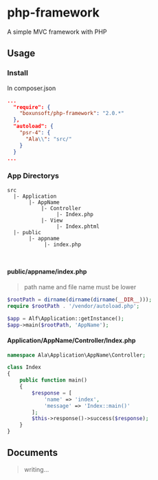 # php-framework

A simple MVC framework with PHP

## Usage

### Install

In composer.json
```composer.json
...
  "require": {
    "boxunsoft/php-framework": "2.0.*"
  },
  "autoload": {
    "psr-4": {
      "Ala\\": "src/"
    }
  }
...
```

### App Directorys
```dir
src
  |- Application
       |- AppName
           |- Controller
                |- Index.php
           |- View
                |- Index.phtml
  |- public
       |- appname
            |- index.php
  
  
```

#### public/appname/index.php

> path name and file name must be lower

```php
$rootPath = dirname(dirname(dirname(__DIR__)));
require $rootPath . '/vendor/autoload.php';

$app = Alf\Application::getInstance();
$app->main($rootPath, 'AppName');
```

#### Application/AppName/Controller/Index.php

```php
namespace Ala\Application\AppName\Controller;

class Index
{
    public function main()
    {
        $response = [
            'name' => 'index',
            'message' => 'Index::main()'
        ];
        $this->response()->success($response);
    }
}
```

## Documents

> writing...
